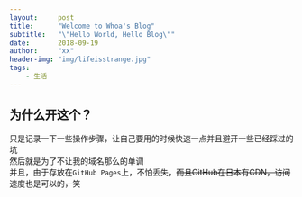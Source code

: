 ```yaml
---
layout:     post
title:      "Welcome to Whoa's Blog"
subtitle:   "\"Hello World, Hello Blog\""
date:       2018-09-19
author:     "xx"
header-img: "img/lifeisstrange.jpg"
tags:
    - 生活
---
```



## 为什么开这个？
只是记录一下一些操作步骤，让自己要用的时候快速一点并且避开一些已经踩过的坑
<br/>然后就是为了不让我的域名那么的单调
<br/>并且，由于存放在`GitHub Pages`上，不怕丢失，<del>而且GitHub在日本有CDN，访问速度也是可以的，笑</del>
